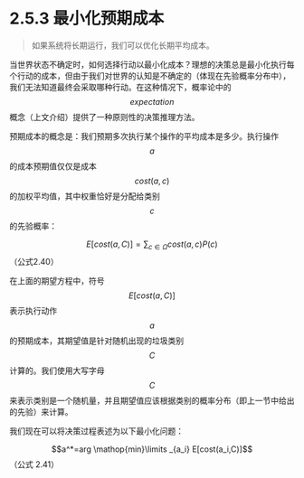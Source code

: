 # 2.5.3 最小化预期成本

> 如果系统将长期运行，我们可以优化长期平均成本。

当世界状态不确定时，如何选择行动以最小化成本？理想的决策总是最小化执行每个行动的成本，但由于我们对世界的认知是不确定的（体现在先验概率分布中），我们无法知道最终会采取哪种行动。在这种情况下，概率论中的$$expectation$$概念（上文介绍）提供了一种原则性的决策推理方法。

预期成本的概念是：我们预期多次执行某个操作的平均成本是多少。执行操作$$a$$的成本预期值仅仅是成本$$cost(a,c)$$的加权平均值，其中权重恰好是分配给类别$$c$$的先验概率：

$$E[cost(a,C)]=\sum_{c \in \Omega}cost(a,c)P(c)$$（公式2.40）

在上面的期望方程中，符号$$E[cost(a,C)]$$表示执行动作$$a$$的预期成本，其期望值是针对随机出现的垃圾类别$$C$$计算的。我们使用大写字母$$C$$来表示类别是一个随机量，并且期望值应该根据类别的概率分布（即上一节中给出的先验）来计算。

我们现在可以将决策过程表述为以下最小化问题：

$$a^*=arg \mathop{min}\limits _{a_i} E[cost(a_i,C)]$$（公式 2.41）
